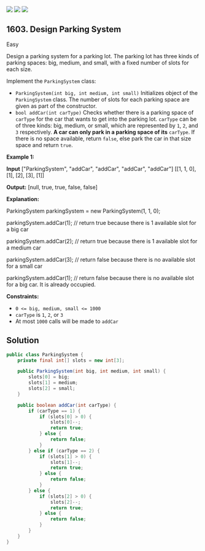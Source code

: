[![](https://img.shields.io/github/stars/javadev/LeetCode-in-Java?label=Stars&style=flat-square)](https://github.com/javadev/LeetCode-in-Java)
[![](https://img.shields.io/github/forks/javadev/LeetCode-in-Java?label=Fork%20me%20on%20GitHub%20&style=flat-square)](https://github.com/javadev/LeetCode-in-Java/fork)
[![](https://img.shields.io/badge/-LeetCode%20in%20Kotlin-blue?style=flat-square)](https://github.com/javadev/LeetCode-in-Kotlin)

## 1603\. Design Parking System

Easy

Design a parking system for a parking lot. The parking lot has three kinds of parking spaces: big, medium, and small, with a fixed number of slots for each size.

Implement the `ParkingSystem` class:

*   `ParkingSystem(int big, int medium, int small)` Initializes object of the `ParkingSystem` class. The number of slots for each parking space are given as part of the constructor.
*   `bool addCar(int carType)` Checks whether there is a parking space of `carType` for the car that wants to get into the parking lot. `carType` can be of three kinds: big, medium, or small, which are represented by `1`, `2`, and `3` respectively. **A car can only park in a parking space of its** `carType`. If there is no space available, return `false`, else park the car in that size space and return `true`.

**Example 1:**

**Input** ["ParkingSystem", "addCar", "addCar", "addCar", "addCar"] [[1, 1, 0], [1], [2], [3], [1]]

**Output:** [null, true, true, false, false]

**Explanation:** 

ParkingSystem parkingSystem = new ParkingSystem(1, 1, 0);

parkingSystem.addCar(1); // return true because there is 1 available slot for a big car

parkingSystem.addCar(2); // return true because there is 1 available slot for a medium car 

parkingSystem.addCar(3); // return false because there is no available slot for a small car 

parkingSystem.addCar(1); // return false because there is no available slot for a big car. It is already occupied.

**Constraints:**

*   `0 <= big, medium, small <= 1000`
*   `carType` is `1`, `2`, or `3`
*   At most `1000` calls will be made to `addCar`

## Solution

```java
public class ParkingSystem {
    private final int[] slots = new int[3];

    public ParkingSystem(int big, int medium, int small) {
        slots[0] = big;
        slots[1] = medium;
        slots[2] = small;
    }

    public boolean addCar(int carType) {
        if (carType == 1) {
            if (slots[0] > 0) {
                slots[0]--;
                return true;
            } else {
                return false;
            }
        } else if (carType == 2) {
            if (slots[1] > 0) {
                slots[1]--;
                return true;
            } else {
                return false;
            }
        } else {
            if (slots[2] > 0) {
                slots[2]--;
                return true;
            } else {
                return false;
            }
        }
    }
}
```
